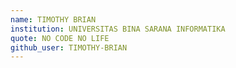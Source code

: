 ```yaml
---
name: TIMOTHY BRIAN
institution: UNIVERSITAS BINA SARANA INFORMATIKA
quote: NO CODE NO LIFE
github_user: TIMOTHY-BRIAN
---
```

